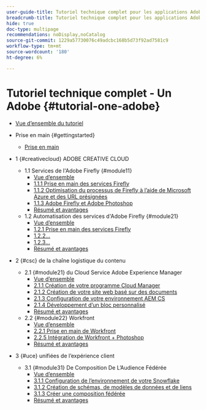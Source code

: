 ```yaml
---
user-guide-title: Tutoriel technique complet pour les applications Adobes, du Creative Cloud à l'Experience Cloud
breadcrumb-title: Tutoriel technique complet pour les applications Adobes, du Creative Cloud à l'Experience Cloud
hide: true
doc-type: multipage
recommendations: noDisplay,noCatalog
source-git-commit: 1229a57730076c49adcbc168b5d73f92ad7581c9
workflow-type: tm+mt
source-wordcount: '180'
ht-degree: 6%

---
```



# Tutoriel technique complet - Un Adobe {#tutorial-one-adobe}

+ [Vue d’ensemble du tutoriel](/help/tutorial-one-adobe/overview.md)

+ Prise en main {#gettingstarted}
   + [Prise en main](/help/tutorial-one-adobe/modules/getting-started/getting-started.md)
+ 1 {#creativecloud} ADOBE CREATIVE CLOUD
   + 1.1 Services de l&#39;Adobe Firefly {#module11}
      + [Vue d’ensemble](/help/tutorial-one-adobe/modules/creative-cloud/module1.1/firefly-services.md)
      + [1.1.1 Prise en main des services Firefly](/help/tutorial-one-adobe/modules/creative-cloud/module1.1/ex1.md)
      + [1.1.2 Optimisation du processus de Firefly à l’aide de Microsoft Azure et des URL présignées](/help/tutorial-one-adobe/modules/creative-cloud/module1.1/ex2.md)
      + [1.1.3 Adobe Firefly et Adobe Photoshop](/help/tutorial-one-adobe/modules/creative-cloud/module1.1/ex3.md)
      + [Résumé et avantages](/help/tutorial-one-adobe/modules/creative-cloud/module1.1/summary.md)
   + 1.2 Automatisation des services d&#39;Adobe Firefly {#module21}
      + [Vue d’ensemble](/help/tutorial-one-adobe/modules/creative-cloud/module1.2/automation.md)
      + [1.2.1 Prise en main des services Firefly](/help/tutorial-one-adobe/modules/creative-cloud/module1.2/ex1.md)
      + [1.2.2...](/help/tutorial-one-adobe/modules/creative-cloud/module1.2/ex2.md)
      + [1.2.3...](/help/tutorial-one-adobe/modules/creative-cloud/module1.2/ex3.md)
      + [Résumé et avantages](/help/tutorial-one-adobe/modules/creative-cloud/module1.2/summary.md)

+ 2 {#csc} de la chaîne logistique du contenu
   + 2.1 {#module21} du Cloud Service Adobe Experience Manager
      + [Vue d’ensemble](/help/tutorial-one-adobe/modules/csc/module2.1/aemcs.md)
      + [2.1.1 Création de votre programme Cloud Manager](/help/tutorial-one-adobe/modules/csc/module2.1/ex1.md)
      + [2.1.2 Création de votre site web basé sur des documents](/help/tutorial-one-adobe/modules/csc/module2.1/ex2.md)
      + [2.1.3 Configuration de votre environnement AEM CS](/help/tutorial-one-adobe/modules/csc/module2.1/ex3.md)
      + [2.1.4 Développement d’un bloc personnalisé](/help/tutorial-one-adobe/modules/csc/module2.1/ex4.md)
      + [Résumé et avantages](/help/tutorial-one-adobe/modules/csc/module2.1/summary.md)
   + 2.2 {#module22} Workfront
      + [Vue d’ensemble](/help/tutorial-one-adobe/modules/csc/module2.2/workfront.md)
      + [2.2.1 Prise en main de Workfront](/help/tutorial-one-adobe/modules/csc/module2.2/ex1.md)
      + [2.2.5 Intégration de Workfront + Photoshop](/help/tutorial-one-adobe/modules/csc/module2.2/ex5.md)
      + [Résumé et avantages](/help/tutorial-one-adobe/modules/csc/module2.2/summary.md)

+ 3 {#uce} unifiées de l’expérience client
   + 3.1 {#module31} De Composition De L’Audience Fédérée
      + [Vue d’ensemble](/help/tutorial-one-adobe/modules/uce/module3.1/fac.md)
      + [3.1.1 Configuration de l’environnement de votre Snowflake](/help/tutorial-one-adobe/modules/uce/module3.1/ex1.md)
      + [3.1.2 Création de schémas, de modèles de données et de liens](/help/tutorial-one-adobe/modules/uce/module3.1/ex2.md)
      + [3.1.3 Créer une composition fédérée](/help/tutorial-one-adobe/modules/uce/module3.1/ex3.md)
      + [Résumé et avantages](/help/tutorial-one-adobe/modules/uce/module3.1/summary.md)

